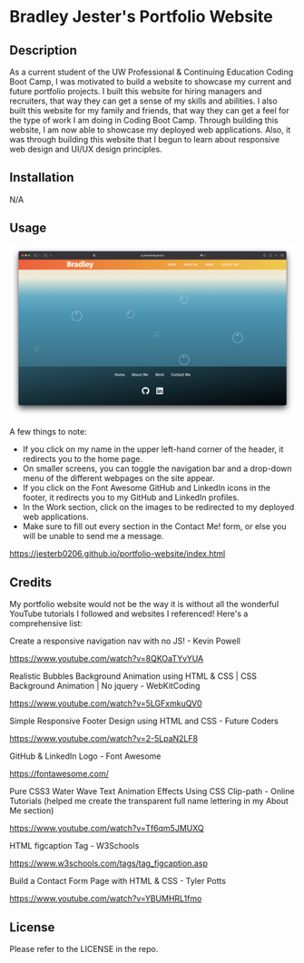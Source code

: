 # Bradley Jester's Portfolio Website

## Description

As a current student of the UW Professional & Continuing Education Coding Boot Camp, I was motivated to build a website to showcase my current and future portfolio projects. I built this website for hiring managers and recruiters, that way they can get a sense of my skills and abilities. I also built this website for my family and friends, that way they can get a feel for the type of work I am doing in Coding Boot Camp. Through building this website, I am now able to showcase my deployed web applications. Also, it was through building this website that I begun to learn about responsive web design and UI/UX design principles.

## Installation

N/A

## Usage

![Website Screenshot](public/images/website-Screenshot.png)

A few things to note:

- If you click on my name in the upper left-hand corner of the header, it redirects you to the home page.
- On smaller screens, you can toggle the navigation bar and a drop-down menu of the different webpages on the site appear.
- If you click on the Font Awesome GitHub and LinkedIn icons in the footer, it redirects you to my GitHub and LinkedIn profiles.
- In the Work section, click on the images to be redirected to my deployed web applications.
- Make sure to fill out every section in the Contact Me! form, or else you will be unable to send me a message.

https://jesterb0206.github.io/portfolio-website/index.html

## Credits

My portfolio website would not be the way it is without all the wonderful YouTube tutorials I followed and websites I referenced! Here's a comprehensive list:

Create a responsive navigation nav with no JS! - Kevin Powell

https://www.youtube.com/watch?v=8QKOaTYvYUA

Realistic Bubbles Background Animation using HTML & CSS | CSS Background Animation | No jquery - WebKitCoding

https://www.youtube.com/watch?v=5LGFxmkuQV0

Simple Responsive Footer Design using HTML and CSS - Future Coders

https://www.youtube.com/watch?v=2-5LpaN2LF8

GitHub & LinkedIn Logo - Font Awesome

https://fontawesome.com/

Pure CSS3 Water Wave Text Animation Effects Using CSS Clip-path - Online Tutorials (helped me create the transparent full name lettering in my About Me section)

https://www.youtube.com/watch?v=Tf6qm5JMUXQ

HTML figcaption Tag - W3Schools

https://www.w3schools.com/tags/tag_figcaption.asp

Build a Contact Form Page with HTML & CSS - Tyler Potts

https://www.youtube.com/watch?v=YBUMHRL1fmo

## License

Please refer to the LICENSE in the repo.

